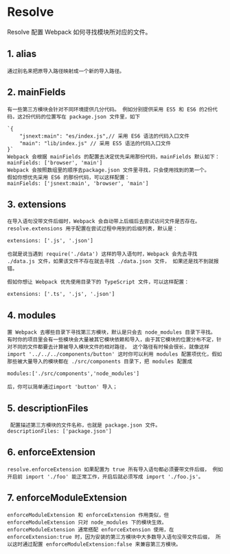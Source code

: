 # Resolve #

Resolve 配置 Webpack 如何寻找模块所对应的文件。

## 1. alias ##

    通过别名来把原导入路径映射成一个新的导入路径。

## 2. mainFields ##

    有一些第三方模块会针对不同环境提供几分代码。 例如分别提供采用 ES5 和 ES6 的2份代码，这2份代码的位置写在 package.json 文件里，如下

    `{
        "jsnext:main": "es/index.js",// 采用 ES6 语法的代码入口文件
        "main": "lib/index.js" // 采用 ES5 语法的代码入口文件
    }`
    Webpack 会根据 mainFields 的配置去决定优先采用那份代码，mainFields 默认如下：
    mainFields: ['browser', 'main']
    Webpack 会按照数组里的顺序去package.json 文件里寻找，只会使用找到的第一个。
    假如你想优先采用 ES6 的那份代码，可以这样配置：
    mainFields: ['jsnext:main', 'browser', 'main']

## 3. extensions ##

    在导入语句没带文件后缀时，Webpack 会自动带上后缀后去尝试访问文件是否存在。 
    resolve.extensions 用于配置在尝试过程中用到的后缀列表，默认是：

    extensions: ['.js', '.json']

    也就是说当遇到 require('./data') 这样的导入语句时，Webpack 会先去寻找 ./data.js 文件，如果该文件不存在就去寻找 ./data.json 文件， 如果还是找不到就报错。

    假如你想让 Webpack 优先使用目录下的 TypeScript 文件，可以这样配置：

    extensions: ['.ts', '.js', '.json']

## 4. modules ##

    置 Webpack 去哪些目录下寻找第三方模块，默认是只会去 node_modules 目录下寻找。 有时你的项目里会有一些模块会大量被其它模块依赖和导入，由于其它模块的位置分布不定，针对不同的文件都要去计算被导入模块文件的相对路径， 这个路径有时候会很长，就像这样 import '../../../components/button' 这时你可以利用 modules 配置项优化，假如那些被大量导入的模块都在 ./src/components 目录下，把 modules 配置成

    modules:['./src/components','node_modules']

    后，你可以简单通过import 'button' 导入；

## 5. descriptionFiles ##

     配置描述第三方模块的文件名称，也就是 package.json 文件。
    descriptionFiles: ['package.json']

## 6. enforceExtension ##

    resolve.enforceExtension 如果配置为 true 所有导入语句都必须要带文件后缀， 例如开启前 import './foo' 能正常工作，开启后就必须写成 import './foo.js'。

## 7. enforceModuleExtension ##

    enforceModuleExtension 和 enforceExtension 作用类似，但 enforceModuleExtension 只对 node_modules 下的模块生效。 enforceModuleExtension 通常搭配 enforceExtension 使用，在 enforceExtension:true 时，因为安装的第三方模块中大多数导入语句没带文件后缀， 所以这时通过配置 enforceModuleExtension:false 来兼容第三方模块。